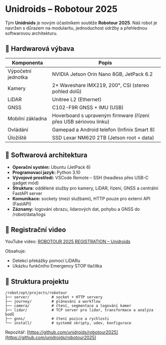 # Unidroids – Robotour 2025

Tým **Unidroids** je novým účastníkem soutěže **Robotour 2025**. Náš robot je navržen s důrazem na modularitu, jednoduchost údržby a přehlednou softwarovou architekturu.

## 🚗 Hardwarová výbava

| Komponenta         | Popis                                                            |
| ------------------ | ---------------------------------------------------------------- |
| Výpočetní jednotka | NVIDIA Jetson Orin Nano 8GB, JetPack 6.2                         |
| Kamery             | 2× Waveshare IMX219, 200°, CSI (stereo pohled dolů)              |
| LiDAR              | Unitree L2 (Ethernet)                                            |
| GNSS               | C102-F9R GNSS + IMU (USB)                                        |
| Mobilní základna   | Hoverboard s upraveným firmware (řízení přes USB sériovou linku) |
| Ovládání           | Gamepad a Android telefon (Infinix Smart 8)                      |
| Úložiště           | SSD Lexar NM620 2TB (Jetson root + data)                         |

## 🧠 Softwarová architektura

* **Operační systém:** Ubuntu (JetPack 6)
* **Programovací jazyk:** Python 3.10
* **Vývojové prostředí:** VSCode Remote – SSH (headless přes USB-C gadget mód)
* **Struktura:** oddělené služby pro kamery, LiDAR, řízení, GNSS a centrální FastAPI server
* **Komunikace:** sockety (mezi službami), HTTP pouze pro externí API (FastAPI)
* **Záznamy:** logování obrazu, lidarových dat, pohybu a GNSS do /robot/data/logs

## 🎥 Registrační video

YouTube video: [ROBOTOUR 2025 REGISTRATION – Unidroids](https://www.youtube.com/watch?v=jIPX0ZO7tB0)

Obsahuje:

* Detekci překážky pomocí LiDARu
* Ukázku funkčního Emergency STOP tlačítka

## 📁 Struktura projektu

```
/robot/opt/projects/robotour
├── server/          # socket + HTTP servery
├── journey/         # plánování a workflow
├── camera/          # čtení, segmentace a logování kamer
├── lidar/           # TCP server pro lidar, transformace a analýza bodů
├── gnns/            # čtení pozice a rychlosti
└── install/         # systemd skripty, udev, konfigurace
```

Repozitář: [https://github.com/unidroids/robotour2025](https://github.com/unidroids/robotour2025)
